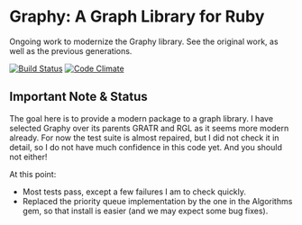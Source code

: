 Graphy: A Graph Library for Ruby
================================

Ongoing work to modernize the Graphy library. See the original work, as well as the previous generations.

[![Build Status](https://travis-ci.org/ic/graphy.png)](https://travis-ci.org/ic/graphy)
[![Code Climate](https://d3s6mut3hikguw.cloudfront.net/github/ic/graphy.png)](https://codeclimate.com/github/ic/graphy/badges)

Important Note & Status
-----------------------

The goal here is to provide a modern package to a graph library. I have selected Graphy over its parents GRATR and RGL as it seems more modern already. For now the test suite is almost repaired, but I did not check it in detail, so I do not have much confidence in this code yet. And you should not either!

At this point:
* Most tests pass, except a few failures I am to check quickly.
* Replaced the priority queue implementation by the one in the Algorithms gem, so that install is easier (and we may expect some bug fixes).

